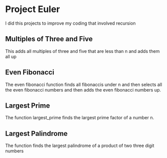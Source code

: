 # Project Euler

I did this projects to improve my coding that involved recursion

## Multiples of Three and Five

This adds all multiples of three and five that are less than n and adds them all up

## Even Fibonacci

The even fibonacci function finds all fibonaccis under n and then selects all the even fibonacci numbers and then adds the even fibonacci numbers up.

## Largest Prime

The function largest_prime finds the largest prime factor of a number n. 

## Largest Palindrome

The function finds the largest palindrome of a product of two three digit numbers
